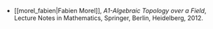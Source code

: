 - [[morel_fabien|Fabien Morel]], *A1-Algebraic Topology over a Field*, Lecture Notes in Mathematics, Springer, Berlin, Heidelberg, 2012.